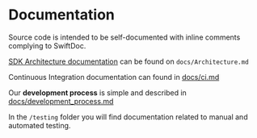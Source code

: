 # Documentation 

Source code is intended to be self-documented with inline comments complying to SwiftDoc.

[SDK Architecture documentation](docs/Architecture.md) can be found on `docs/Architecture.md`

Continuous Integration documentation can found in [docs/ci.md](docs/ci.md)

Our **development process** is simple and described in [docs/development_process.md](docs/development_process.md)


In the `/testing` folder you will find documentation related to manual and automated testing. 
